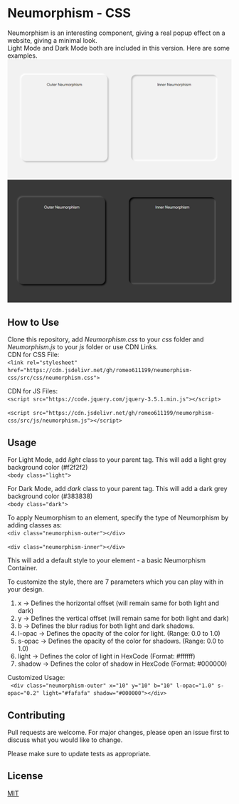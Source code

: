 # Neumorphism - CSS

Neumorphism is an interesting component, giving a real popup effect on a website, giving a minimal look.  
Light Mode and Dark Mode both are included in this version. 
Here are some examples.
![Light Mode Neumorphism](/img/lightmode.png "LightMode")  
![Dark Mode Neumorphism](/img/darkmode.png "DarkMode")  


## How to Use

Clone this repository, add *Neumorphism.css* to your *css* folder and *Neumorphism.js* to your *js* folder or use CDN Links.  
CDN for CSS File:  
``<link rel="stylesheet" href="https://cdn.jsdelivr.net/gh/romeo611199/neumorphism-css/src/css/neumorphism.css">``  

CDN for JS Files:  
``<script src="https://code.jquery.com/jquery-3.5.1.min.js"></script>``  

``<script src="https://cdn.jsdelivr.net/gh/romeo611199/neumorphism-css/src/js/neumorphism.js"></script>``  


## Usage

For Light Mode, add *light* class to your parent tag. This will add a light grey background color (#f2f2f2)    
``<body class="light">``  

  
For Dark Mode, add *dark* class to your parent tag. This will add a dark grey background color (#383838)  
``<body class="dark">``  
  

To apply Neumorphism to an element, specify the type of Neumorphism by adding classes as:  
``<div class="neumorphism-outer"></div>``  

``<div class="neumorphism-inner"></div>``  

This will add a default style to your element - a basic Neumorphism Container.  

To customize the style, there are 7 parameters which you can play with in your design.  
1. x -> Defines the horizontal offset (will remain same for both light and dark)
2. y -> Defines the vertical offset (will remain same for both light and dark)
3. b -> Defines the blur radius for both light and dark shadows.
4. l-opac -> Defines the opacity of the color for light. (Range: 0.0 to 1.0)
5. s-opac -> Defines the opacity of the color for shadows. (Range: 0.0 to 1.0)
6. light -> Defines the color of light in HexCode (Format: #ffffff)
7. shadow -> Defines the color of shadow in HexCode (Format: #000000)

Customized Usage:  
`` <div class="neumorphism-outer" x="10" y="10" b="10" l-opac="1.0" s-opac="0.2" light="#fafafa" shadow="#000000"></div>``  


## Contributing
Pull requests are welcome. For major changes, please open an issue first to discuss what you would like to change.

Please make sure to update tests as appropriate.

## License
[MIT](https://github.com/romeo611199/neumorphism-css/blob/main/LICENSE)

